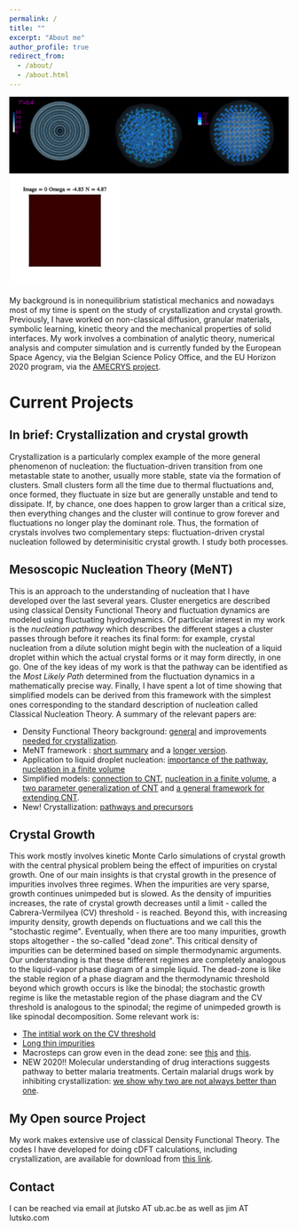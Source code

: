 ```yaml
---
permalink: /
title: ""
excerpt: "About me"
author_profile: true
redirect_from: 
  - /about/
  - /about.html
---
```


[<img src='/images/liq_glass_crys_T04_1.png'>](/portfolio/portfolio-09/) [<img src='/images/smaller.gif'>](/portfolio/portfolio-10/)

My background is in nonequilibrium statistical mechanics and nowadays most of my time is spent on the study of crystallization and crystal growth. Previously, I have worked on non-classical diffusion, granular materials, symbolic learning, kinetic theory and the mechanical properties of solid interfaces. My work involves a combination of analytic theory, numerical analysis and computer simulation and is currently funded by the European Space Agency, via the Belgian Science Policy Office, and the EU Horizon 2020 program, via the [AMECRYS project](http://www.amecrys-project.eu). 


# Current Projects  

## In brief: Crystallization and crystal growth
Crystallization is a particularly complex example of the more general phenomenon of nucleation: the fluctuation-driven transition from one metastable state to another, usually more stable, state via the formation of clusters. Small clusters form all the time due to thermal fluctuations and, once formed, they fluctuate in size but are generally unstable and tend to dissipate. If, by chance, one does happen to grow larger than a critical size,  then everything changes and the cluster will continue to grow forever and fluctuations no longer play the dominant role. Thus, the formation of crystals involves two complementary steps: fluctuation-driven crystal nucleation followed by determinisitic crystal growth. I study both processes.

## Mesoscopic Nucleation Theory (MeNT)
This is an approach to the understanding of nucleation that I have developed over the last several years. Cluster energetics are described using classical Density Functional Theory and fluctuation dynamics are modeled using fluctuating hydrodynamics. Of particular interest in my work is the _nucleation pathway_ which describes the different stages a cluster passes through before it reaches its final form: for example, crystal nucleation from a dilute solution might begin with the nucleation of a liquid droplet within which the actual crystal forms or it may form directly, in one go. One of the key ideas of my work is that the pathway can be identified as the _Most Likely Path_ determined from the fluctuation dynamics in a mathematically precise way. Finally, I have spent a lot of time showing that simplified models can be derived from this framework with the simplest ones corresponding to the standard description of nucleation called Classical Nucleation Theory. A summary of the relevant papers are:
* Density Functional Theory background: [general](/publication/00076) and improvements [needed for crystallization](/publication/107).
* MeNT framework : [short summary](/publication/00083) and a [longer version](/publication/00084).
* Application to liquid droplet nucleation: [importance of the pathway](/publication/00087), [nucleation in a finite volume](/publication/00086)
* Simplified models: [connection to CNT](/publication/00091), [nucleation in a finite volume](/publication/00098), a [two parameter generalization of CNT](/publication/00099) and [a general framework for extending CNT](/publication/106).
* New! Crystallization: [pathways and precursors](/publication/111) 

## Crystal Growth
This work mostly involves kinetic Monte Carlo simulations of crystal growth with the central physical problem being the effect of impurities on crystal growth. One of our main insights is that crystal growth in the presence of impurities involves three regimes. When the impurities are very sparse, growth continues unimpeded but is slowed. As the density of impurities increases, the rate of crystal growth decreases until a limit - called the Cabrera-Vermilyea (CV) threshold  - is reached. Beyond this, with increasing impurity density, growth depends on fluctuations and we call this the "stochastic regime". Eventually, when there are too many impurities, growth stops altogether - the so-called "dead zone". This critical density of impurities can be determined based on simple thermodynamic arguments. Our understanding is that these different regimes are completely analogous to the liquid-vapor phase diagram of a simple liquid. The dead-zone is like the stable region of a phase diagram and the thermodynamic threshold beyond which growth occurs is like the binodal; the stochastic growth regime is like the metastable region of the phase diagram and the CV threshold is analogous to the spinodal; the regime of unimpeded growth is like spinodal decomposition. Some relevant work is:
* [The intitial work on the CV threshold](/publication/00094)
* [Long thin impurities](/publication/00097)
* Macrosteps can grow even in the dead zone: see [this](/publication/102) and [this](/publication/110).
* NEW 2020!! Molecular understanding of drug interactions suggests pathway to better malaria treatments. Certain malarial drugs work by inhibiting crystallization: [we show why two are not always better than one](/publication/112).

## My Open source Project
My work makes extensive use of classical Density Functional Theory. The codes I have developed for doing cDFT calculations, including crystallization, are available for download from [this link](https://jimlutsko.github.io/classicalDFT). 



Contact
------------
I can be reached via email at jlutsko AT ub.ac.be as well as jim AT lutsko.com
